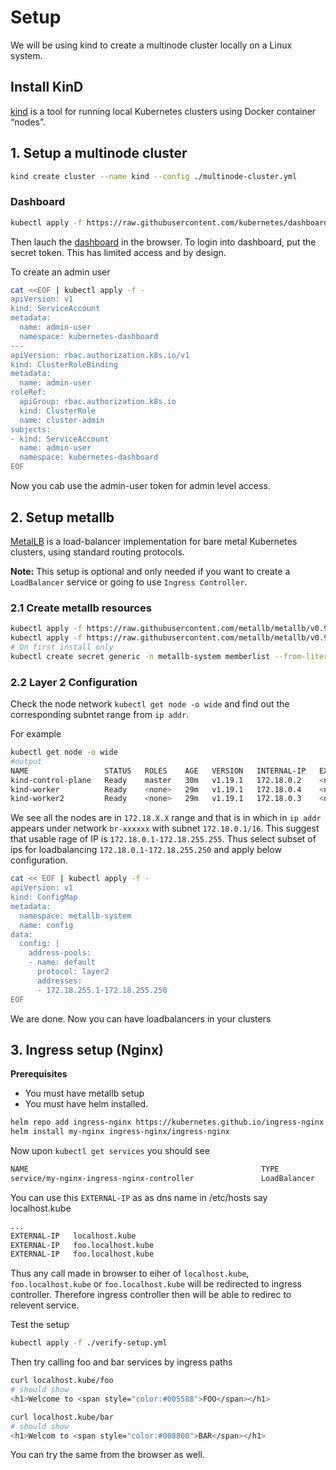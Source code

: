 # Setup

We will be using kind to create a multinode cluster locally on a Linux system.

## Install KinD
[kind](https://kind.sigs.k8s.io/) is a tool for running local Kubernetes clusters using Docker container “nodes”.

## 1. Setup a multinode cluster
```bash
kind create cluster --name kind --config ./multinode-cluster.yml
```

### Dashboard
```bash
kubectl apply -f https://raw.githubusercontent.com/kubernetes/dashboard/v2.0.0/aio/deploy/recommended.yaml
```

Then lauch the [dashboard](http://localhost:8001/api/v1/namespaces/kubernetes-dashboard/services/https:kubernetes-dashboard:/proxy/) in the browser. 
To login into dashboard, put the secret token. This has limited access and by design.

To create an admin user
```bash
cat <<EOF | kubectl apply -f -
apiVersion: v1
kind: ServiceAccount
metadata:
  name: admin-user
  namespace: kubernetes-dashboard
---
apiVersion: rbac.authorization.k8s.io/v1
kind: ClusterRoleBinding
metadata:
  name: admin-user
roleRef:
  apiGroup: rbac.authorization.k8s.io
  kind: ClusterRole
  name: cluster-admin
subjects:
- kind: ServiceAccount
  name: admin-user
  namespace: kubernetes-dashboard
EOF
```
Now you cab use the admin-user token for admin level access.

## 2. Setup metallb
[MetalLB](https://metallb.universe.tf/) is a load-balancer implementation for bare metal Kubernetes clusters, using standard routing protocols.

**Note:** This setup is optional and only needed if you want to create a `LoadBalancer` service or going to use `Ingress Controller`.

### 2.1 Create metallb resources
```bash
kubectl apply -f https://raw.githubusercontent.com/metallb/metallb/v0.9.4/manifests/namespace.yaml
kubectl apply -f https://raw.githubusercontent.com/metallb/metallb/v0.9.4/manifests/metallb.yaml
# On first install only
kubectl create secret generic -n metallb-system memberlist --from-literal=secretkey="$(openssl rand -base64 128)"
```

### 2.2 Layer 2 Configuration
Check the node network `kubectl get node -o wide` and find out the corresponding subntet range from `ip addr`.

For example
```bash
kubectl get node -o wide
#output
NAME                 STATUS   ROLES    AGE   VERSION   INTERNAL-IP   EXTERNAL-IP   OS-IMAGE                                     KERNEL-VERSION     CONTAINER-RUNTIME
kind-control-plane   Ready    master   30m   v1.19.1   172.18.0.2    <none>        Ubuntu Groovy Gorilla (development branch)   5.4.0-52-generic   containerd://1.4.0
kind-worker          Ready    <none>   29m   v1.19.1   172.18.0.4    <none>        Ubuntu Groovy Gorilla (development branch)   5.4.0-52-generic   containerd://1.4.0
kind-worker2         Ready    <none>   29m   v1.19.1   172.18.0.3    <none>        Ubuntu Groovy Gorilla (development branch)   5.4.0-52-generic   containerd://1.4.0
```
We see all the nodes are in `172.18.X.X` range and that is in which in `ip addr` appears under network `br-xxxxxx` with subnet `172.18.0.1/16`. 
This suggest that usable rage of IP is `172.18.0.1-172.18.255.255`. Thus select subset of ips for loadbalancing `172.18.0.1-172.18.255.250` and apply below configuration. 

```bash
cat << EOF | kubectl apply -f -
apiVersion: v1
kind: ConfigMap
metadata:
  namespace: metallb-system
  name: config
data:
  config: |
    address-pools:
    - name: default
      protocol: layer2
      addresses:
      - 172.18.255.1-172.18.255.250
EOF
```
We are done. Now you can have loadbalancers in your clusters

## 3. Ingress setup (Nginx)
**Prerequisites**
- You must have metallb setup
- You must have helm installed.

```bash
helm repo add ingress-nginx https://kubernetes.github.io/ingress-nginx
helm install my-nginx ingress-nginx/ingress-nginx
```
Now upon `kubectl get services` you should see 
```bash
NAME                                                    TYPE           CLUSTER-IP      EXTERNAL-IP      PORT(S)                      AGE
service/my-nginx-ingress-nginx-controller               LoadBalancer   xx.xx.xx.xx     <EXTERNAL-IP>    80:31465/TCP,443:31299/TCP   101m
```
You can use this `EXTERNAL-IP` as as dns name in /etc/hosts say localhost.kube
```bash
...
EXTERNAL-IP   localhost.kube
EXTERNAL-IP   foo.localhost.kube
EXTERNAL-IP   foo.localhost.kube
``` 
Thus any call made in browser to eiher of `localhost.kube`, `foo.localhost.kube` or `foo.localhost.kube` will be redirected to ingress controller.
Therefore ingress controller then will be able to redirec to relevent service.

Test the setup
```bash
kubectl apply -f ./verify-setup.yml
```
Then try calling foo and bar services by ingress paths

```bash
curl localhost.kube/foo
# should show 
<h1>Welcome to <span style="color:#005588">FOO</span></h1>
```

```bash
curl localhost.kube/bar
# should show
<h1>Welcom to <span style="color:#008800">BAR</span></h1>
```
You can try the same from the browser as well.

